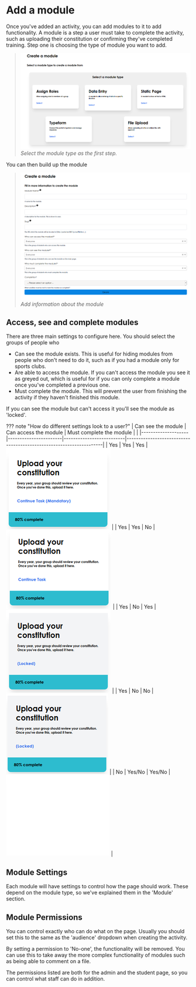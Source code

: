# Add a module

Once you've added an activity, you can add modules to it to add functionality. A module is a step a user must take to complete the activity, such as uploading their constitution or confirming they've completed training. Step one is choosing the type of module you want to add.

> ![Select a Module](./../images/module-selection.png)
*Select the module type as the first step.*

You can then build up the module

> ![Create a Module](./../images/create-module.png)
*Add information about the module*

## Access, see and complete modules

There are three main settings to configure here. You should select the groups of people who

- Can see the module exists. This is useful for hiding modules from people who don't need to do it, such as if you had a module only for sports clubs.
- Are able to access the module. If you can't access the module you see it as greyed out, which is useful for if you can only complete a module once you've completed a previous one.
- Must complete the module. This will prevent the user from finishing the activity if they haven't finished this module.

If you can see the module but can't access it you'll see the module as 'locked'.

??? note "How do different settings look to a user?"
    | Can see the module | Can access the module | Must complete the module |                                                                    |
    |--------------------|-----------------------|--------------------------|--------------------------------------------------------------------|
    | Yes                | Yes                   | Yes                      | ![See, Access and Mandatory](./../images/see-access-mandatory.png) |
    | Yes                | Yes                   | No                       | ![See, Access and Optional](./../images/see-access-optional.png)   |
    | Yes                | No                    | Yes                      | ![See, Locked and Mandatory](./../images/see-locked-mandatory.png) |
    | Yes                | No                    | No                       | ![See, Locked and Optional](./../images/see-locked-optional.png)   |
    | No                 | Yes/No                | Yes/No                   | ![Can't see](./../images/hidden.png)                               |


## Module Settings

Each module will have settings to control how the page should work. These depend on the module type, so we've explained them in the 'Module' section.

## Module Permissions

You can control exactly who can do what on the page. Usually you should set this to the same as the 'audience' dropdown when creating the activity.

By setting a permission to 'No-one', the functionality will be removed. You can use this to take away the more complex functionality of modules such as being able to comment on a file.

The permissions listed are both for the admin and the student page, so you can control what staff can do in addition.
